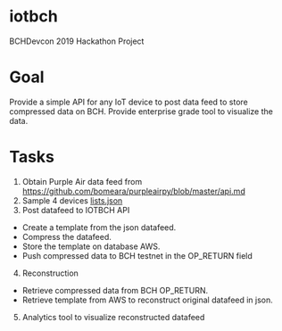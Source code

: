 iotbch
======

BCHDevcon 2019 Hackathon Project

# Goal

Provide a simple API for any IoT device to post data feed to store compressed data on BCH.
Provide enterprise grade tool to visualize the data.

# Tasks

1. Obtain Purple Air data feed from https://github.com/bomeara/purpleairpy/blob/master/api.md
2. Sample 4 devices [lists.json](./lists.json)
3. Post datafeed to IOTBCH API
* Create a template from the json datafeed. 
* Compress the datafeed.
* Store the template on database AWS.
* Push compressed data to BCH testnet in the OP_RETURN field
4. Reconstruction
* Retrieve compressed data from BCH OP_RETURN. 
* Retrieve template from AWS to reconstruct original datafeed in json.
5. Analytics tool to visualize reconstructed datafeed
